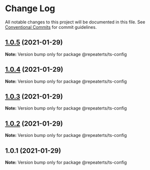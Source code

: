 # Change Log

All notable changes to this project will be documented in this file.
See [Conventional Commits](https://conventionalcommits.org) for commit guidelines.

## [1.0.5](https://github.com/repeaterts/utilities/compare/@repeaterts/ts-config@1.0.4...@repeaterts/ts-config@1.0.5) (2021-01-29)

**Note:** Version bump only for package @repeaterts/ts-config





## [1.0.4](https://github.com/repeaterts/utilities/compare/@repeaterts/ts-config@1.0.3...@repeaterts/ts-config@1.0.4) (2021-01-29)

**Note:** Version bump only for package @repeaterts/ts-config





## [1.0.3](https://github.com/repeaterts/utilities/compare/@repeaterts/ts-config@1.0.2...@repeaterts/ts-config@1.0.3) (2021-01-29)

**Note:** Version bump only for package @repeaterts/ts-config





## [1.0.2](https://github.com/repeaterts/utilities/compare/@repeaterts/ts-config@1.0.1...@repeaterts/ts-config@1.0.2) (2021-01-29)

**Note:** Version bump only for package @repeaterts/ts-config





## 1.0.1 (2021-01-29)

**Note:** Version bump only for package @repeaterts/ts-config
